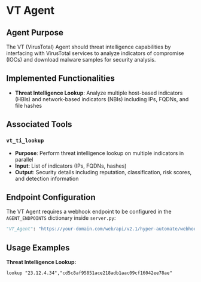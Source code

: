 # VT Agent

## Agent Purpose

The VT (VirusTotal) Agent should threat intelligence capabilities by interfacing with VirusTotal services to analyze indicators of compromise (IOCs) and download malware samples for security analysis.

## Implemented Functionalities

- **Threat Intelligence Lookup**: Analyze multiple host-based indicators (HBIs) and network-based indicators (NBIs) including IPs, FQDNs, and file hashes

## Associated Tools

### `vt_ti_lookup`
- **Purpose**: Perform threat intelligence lookup on multiple indicators in parallel
- **Input**: List of indicators (IPs, FQDNs, hashes)
- **Output**: Security details including reputation, classification, risk scores, and detection information


## Endpoint Configuration

The VT Agent requires a webhook endpoint to be configured in the `AGENT_ENDPOINTS` dictionary inside `server.py`:

```python
"VT_Agent": "https://your-domain.com/web/api/v2.1/hyper-automate/webhook/v1/webhook/http/<WEBHOOK_URI>"
```

## Usage Examples

**Threat Intelligence Lookup:**
```
lookup "23.12.4.34","cd5c8af95851ace218adb1aac09cf16042ee78ae"
```
